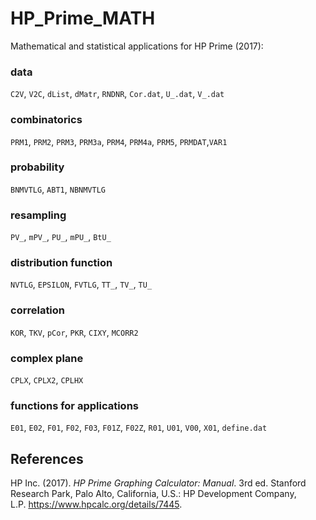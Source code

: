 # HP_Prime_MATH
Mathematical and statistical applications for HP Prime (2017):

### data
`C2V`, `V2C`, `dList`, `dMatr`, `RNDNR`, `Cor.dat`, `U_.dat`, `V_.dat`

### combinatorics
`PRM1`, `PRM2`, `PRM3`, `PRM3a`, `PRM4`, `PRM4a`, `PRM5`, `PRMDAT`,`VAR1`

### probability
`BNMVTLG`, `ABT1`, `NBNMVTLG`

### resampling
`PV_`, `mPV_`, `PU_`, `mPU_`, `BtU_`

### distribution function
`NVTLG`, `EPSILON`, `FVTLG`, `TT_`, `TV_`, `TU_`

### correlation
`KOR`, `TKV`, `pCor`, `PKR`, `CIXY`, `MCORR2`

### complex plane
`CPLX`, `CPLX2`, `CPLHX`

### functions for applications
`E01`, `E02`, `F01`, `F02`, `F03`, `F01Z`, `F02Z`, `R01`, `U01`, `V00`, `X01`, `define.dat`

## References

HP Inc. (2017). *HP Prime Graphing Calculator: Manual*. 3rd ed. Stanford Research Park, Palo Alto, California, U.S.: HP Development Company, L.P. https://www.hpcalc.org/details/7445.
